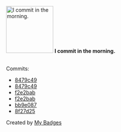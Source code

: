 <img src="https://my-badges.github.io/my-badges/morning-commits.png" alt="I commit in the morning." title="I commit in the morning." width="128">
<strong>I commit in the morning.</strong>
<br><br>

Commits:

- <a href="https://github.com/pfefferle/wordpress-activitypub/commit/8479c497eeffdd20687567bc097ac201d5c2a470">8479c49</a>
- <a href="https://github.com/Automattic/wordpress-activitypub/commit/8479c497eeffdd20687567bc097ac201d5c2a470">8479c49</a>
- <a href="https://github.com/pfefferle/wordpress-activitypub/commit/f2e2babddfa85be2dcbd0ce0312438327ffd985e">f2e2bab</a>
- <a href="https://github.com/Automattic/wordpress-activitypub/commit/f2e2babddfa85be2dcbd0ce0312438327ffd985e">f2e2bab</a>
- <a href="https://github.com/pfefferle/wordpress-activitypub-snippets/commit/bb9e0871d1240fb48921dab931c97e340bda0ab2">bb9e087</a>
- <a href="https://github.com/pfefferle/minigotchi-ESP32/commit/8f27d255085f134e5698de02c11ad8d0d39b5442">8f27d25</a>


Created by <a href="https://github.com/my-badges/my-badges">My Badges</a>